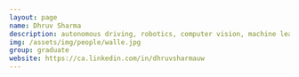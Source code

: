 ```yaml
---
layout: page
name: Dhruv Sharma
description: autonomous driving, robotics, computer vision, machine learning
img: /assets/img/people/walle.jpg
group: graduate
website: https://ca.linkedin.com/in/dhruvsharmauw
---
```


